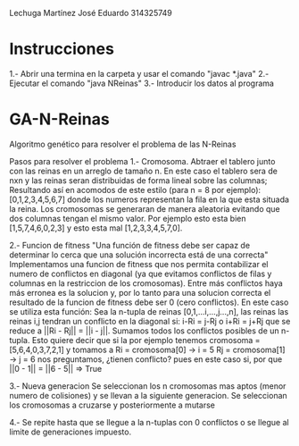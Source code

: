 Lechuga Martínez José Eduardo
314325749

# Instrucciones
1.- Abrir una termina en la carpeta y usar el comando "javac *.java"
2.- Ejecutar el comando "java NReinas"
3.- Introducir los datos al programa

# GA-N-Reinas
Algoritmo genético para resolver el problema de las N-Reinas

Pasos para resolver el problema
1.- Cromosoma.
    Abtraer el tablero junto con las reinas en un arreglo de tamaño n.
    En este caso el tablero sera de nxn y las reinas seran distribuidas de forma lineal sobre 
    las columnas; Resultando así en acomodos de este estilo (para n = 8 por ejemplo):
    [0,1,2,3,4,5,6,7] donde los numeros representan la fila en la que esta situada la reina. 
    Los cromosomas se generaran de manera aleatoria evitando que dos columnas tengan el mismo valor.
    Por ejemplo esto esta bien [1,5,7,4,6,0,2,3] y esto esta mal [1,2,3,3,4,5,7,0].

2.- Funcion de fitness
    "Una función de fitness debe ser capaz de determinar lo cerca que una solución incorrecta está de una correcta"
    Implementamos una funcion de fitness que nos permita contabilizar el numero de conflictos en diagonal (ya que evitamos conflictos de filas y columnas en la restriccion de los cromosomas).
    Entre más conflictos haya más erronea es la solucion y, por lo tanto para una solucion correcta el resultado de la funcion de fitness debe ser 0 (cero conflictos).
    En este caso se utiliza esta función:
    Sea la n-tupla de reinas [0,1,...i,...,j...,n], las reinas las reinas i,j tendran un conflicto en la diagonal si: i-Ri = j-Rj o i+Ri = j+Rj que se reduce a ||Ri - Rj|| = ||i - j||.
    Sumamos todos los conflictos posibles de un n-tupla.
    Esto quiere decir que si la por ejemplo tenemos cromosoma = [5,6,4,0,3,7,2,1] y tomamos a
    Ri = cromosoma[0] -> i = 5
    Rj = cromosoma[1] -> j = 6
    nos preguntamos, ¿tienen conflicto? pues en este caso si, por que ||0 - 1|| = ||6 - 5|| => True

3.- Nueva generacion
    Se seleccionan los n cromosomas mas aptos (menor numero de colisiones) y se llevan a la siguiente generacion.
    Se seleccionan los cromosomas a cruzarse y posteriormente a mutarse

4.- Se repite hasta que se llegue a la n-tuplas con 0 conflictos o se llegue al limite de generaciones impuesto.
    
